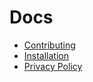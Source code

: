 # Docs

- [Contributing](./CONTRIBUTING.md)
- [Installation](INSTALLATION.md)
- [Privacy Policy](./PRIVACY-POLICY.md)
